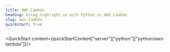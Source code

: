 ```yaml
---
title: AWS Lambda
heading: Using highlight.io with Python on AWS Lambda
slug: aws-lambda
quickstart: true
---
```


<QuickStart content={quickStartContent["server"]["python"]["python/aws-lambda"]}/>
